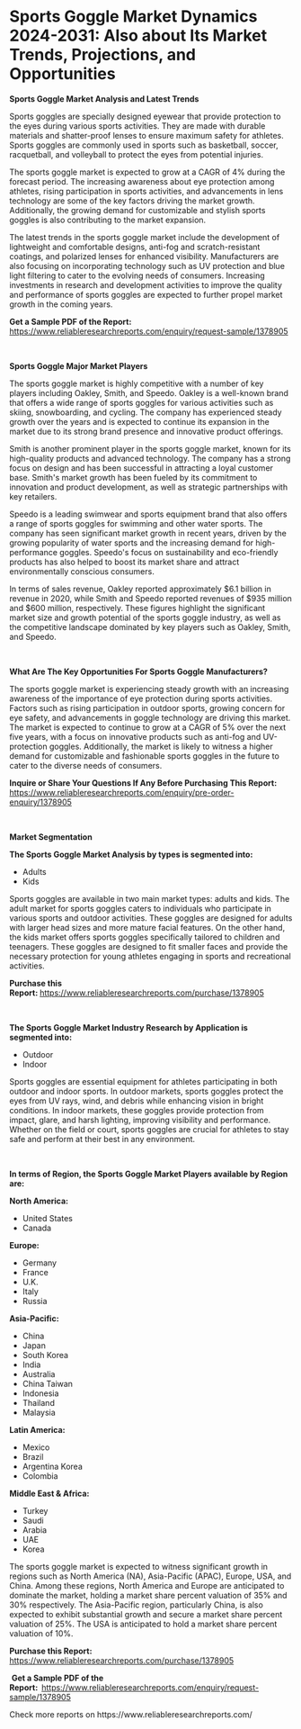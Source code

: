 <p><h1>Sports Goggle Market Dynamics 2024-2031: Also about Its Market Trends, Projections, and Opportunities</h1></p><p><strong>Sports Goggle Market Analysis and Latest Trends</strong></p>
<p><p>Sports goggles are specially designed eyewear that provide protection to the eyes during various sports activities. They are made with durable materials and shatter-proof lenses to ensure maximum safety for athletes. Sports goggles are commonly used in sports such as basketball, soccer, racquetball, and volleyball to protect the eyes from potential injuries.</p><p>The sports goggle market is expected to grow at a CAGR of 4% during the forecast period. The increasing awareness about eye protection among athletes, rising participation in sports activities, and advancements in lens technology are some of the key factors driving the market growth. Additionally, the growing demand for customizable and stylish sports goggles is also contributing to the market expansion.</p><p>The latest trends in the sports goggle market include the development of lightweight and comfortable designs, anti-fog and scratch-resistant coatings, and polarized lenses for enhanced visibility. Manufacturers are also focusing on incorporating technology such as UV protection and blue light filtering to cater to the evolving needs of consumers. Increasing investments in research and development activities to improve the quality and performance of sports goggles are expected to further propel market growth in the coming years.</p></p>
<p><strong>Get a Sample PDF of the Report:&nbsp;</strong> <a href="https://www.reliableresearchreports.com/enquiry/request-sample/1378905">https://www.reliableresearchreports.com/enquiry/request-sample/1378905</a></p>
<p>&nbsp;</p>
<p><strong>Sports Goggle Major Market Players</strong></p>
<p><p>The sports goggle market is highly competitive with a number of key players including Oakley, Smith, and Speedo. Oakley is a well-known brand that offers a wide range of sports goggles for various activities such as skiing, snowboarding, and cycling. The company has experienced steady growth over the years and is expected to continue its expansion in the market due to its strong brand presence and innovative product offerings.</p><p>Smith is another prominent player in the sports goggle market, known for its high-quality products and advanced technology. The company has a strong focus on design and has been successful in attracting a loyal customer base. Smith's market growth has been fueled by its commitment to innovation and product development, as well as strategic partnerships with key retailers.</p><p>Speedo is a leading swimwear and sports equipment brand that also offers a range of sports goggles for swimming and other water sports. The company has seen significant market growth in recent years, driven by the growing popularity of water sports and the increasing demand for high-performance goggles. Speedo's focus on sustainability and eco-friendly products has also helped to boost its market share and attract environmentally conscious consumers.</p><p>In terms of sales revenue, Oakley reported approximately $6.1 billion in revenue in 2020, while Smith and Speedo reported revenues of $935 million and $600 million, respectively. These figures highlight the significant market size and growth potential of the sports goggle industry, as well as the competitive landscape dominated by key players such as Oakley, Smith, and Speedo.</p></p>
<p>&nbsp;</p>
<p><strong>What Are The Key Opportunities For Sports Goggle Manufacturers?</strong></p>
<p><p>The sports goggle market is experiencing steady growth with an increasing awareness of the importance of eye protection during sports activities. Factors such as rising participation in outdoor sports, growing concern for eye safety, and advancements in goggle technology are driving this market. The market is expected to continue to grow at a CAGR of 5% over the next five years, with a focus on innovative products such as anti-fog and UV-protection goggles. Additionally, the market is likely to witness a higher demand for customizable and fashionable sports goggles in the future to cater to the diverse needs of consumers.</p></p>
<p><strong>Inquire or Share Your Questions If Any Before Purchasing This Report:</strong> <a href="https://www.reliableresearchreports.com/enquiry/pre-order-enquiry/1378905">https://www.reliableresearchreports.com/enquiry/pre-order-enquiry/1378905</a></p>
<p>&nbsp;</p>
<p><strong>Market Segmentation</strong></p>
<p><strong>The Sports Goggle Market Analysis by types is segmented into:</strong></p>
<p><ul><li>Adults</li><li>Kids</li></ul></p>
<p><p>Sports goggles are available in two main market types: adults and kids. The adult market for sports goggles caters to individuals who participate in various sports and outdoor activities. These goggles are designed for adults with larger head sizes and more mature facial features. On the other hand, the kids market offers sports goggles specifically tailored to children and teenagers. These goggles are designed to fit smaller faces and provide the necessary protection for young athletes engaging in sports and recreational activities.</p></p>
<p><strong>Purchase this Report:&nbsp;</strong><a href="https://www.reliableresearchreports.com/purchase/1378905">https://www.reliableresearchreports.com/purchase/1378905</a></p>
<p>&nbsp;</p>
<p><strong>The Sports Goggle Market Industry Research by Application is segmented into:</strong></p>
<p><ul><li>Outdoor</li><li>Indoor</li></ul></p>
<p><p>Sports goggles are essential equipment for athletes participating in both outdoor and indoor sports. In outdoor markets, sports goggles protect the eyes from UV rays, wind, and debris while enhancing vision in bright conditions. In indoor markets, these goggles provide protection from impact, glare, and harsh lighting, improving visibility and performance. Whether on the field or court, sports goggles are crucial for athletes to stay safe and perform at their best in any environment.</p></p>
<p>&nbsp;</p>
<p><strong>In terms of Region, the Sports Goggle Market Players available by Region are:</strong></p>
<p>
    <p> <strong> North America: </strong>
        <ul>
            <li>United States</li>
            <li>Canada</li>
        </ul>
        </p> 
    <p> <strong> Europe: </strong>
        <ul>
            <li>Germany</li>
            <li>France</li>
            <li>U.K.</li>
            <li>Italy</li>
            <li>Russia</li>
        </ul>
        </p> 
    <p> <strong> Asia-Pacific: </strong>
        <ul>
            <li>China</li>
            <li>Japan</li>
            <li>South Korea</li>
            <li>India</li>
            <li>Australia</li>
            <li>China Taiwan</li>
            <li>Indonesia</li>
            <li>Thailand</li>
            <li>Malaysia</li>
        </ul>
        </p> 
    <p> <strong> Latin America: </strong>
        <ul>
            <li>Mexico</li>
            <li>Brazil</li>
            <li>Argentina Korea</li>
            <li>Colombia</li>
        </ul>
        </p> 
    <p> <strong> Middle East & Africa: </strong>
        <ul>
            <li>Turkey</li>
            <li>Saudi</li>
            <li>Arabia</li>
            <li>UAE</li>
            <li>Korea</li>
        </ul>
    </p>
    </p>
<p><p>The sports goggle market is expected to witness significant growth in regions such as North America (NA), Asia-Pacific (APAC), Europe, USA, and China. Among these regions, North America and Europe are anticipated to dominate the market, holding a market share percent valuation of 35% and 30% respectively. The Asia-Pacific region, particularly China, is also expected to exhibit substantial growth and secure a market share percent valuation of 25%. The USA is anticipated to hold a market share percent valuation of 10%.</p></p>
<p><strong>Purchase this Report: </strong><a href="https://www.reliableresearchreports.com/purchase/1378905">https://www.reliableresearchreports.com/purchase/1378905</a></p>
<p>&nbsp;<strong>Get a Sample PDF of the Report:&nbsp;&nbsp;</strong><a href="https://www.reliableresearchreports.com/enquiry/request-sample/1378905">https://www.reliableresearchreports.com/enquiry/request-sample/1378905</a></p>
<p><strong></strong></p>
<p>Check more reports on https://www.reliableresearchreports.com/</p>